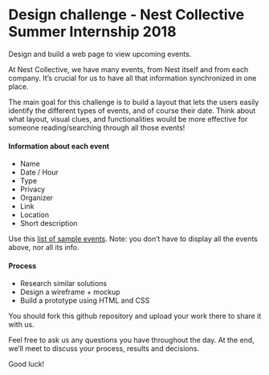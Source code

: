 # Design challenge - Nest Collective Summer Internship 2018

Design and build a web page to view upcoming events. 

At Nest Collective, we have many events, from Nest itself and from each company. It’s crucial for us to have all that information synchronized in one place. 

The main goal for this challenge is to build a layout that lets the users easily identify the different types of events, and of course their date. Think about what layout, visual clues, and functionalities would be more effective for someone reading/searching through all those events!

#### Information about each event
* Name
* Date / Hour
* Type
* Privacy
* Organizer
* Link
* Location
* Short description

Use this [list of sample events](https://docs.google.com/spreadsheets/d/1B_JRkkUW2KgO4bBZsxTj9ItvdPE3N7aktkKzOTStsrQ/edit?usp=sharing). Note: you don’t have to display all the events above, nor all its info.

#### Process
* Research similar solutions
* Design a wireframe + mockup
* Build a prototype using HTML and CSS


You should fork this github repository and upload your work there to share it with us.

Feel free to ask us any questions you have throughout the day. At the end, we’ll meet to discuss your process, results and decisions. 

Good luck!


